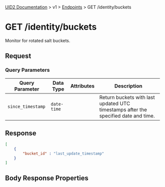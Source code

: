[UID2 Documentation](../../README.md) > v1 > [Endpoints](./README.md) > GET /identity/buckets

# GET /identity/buckets

Monitor for rotated salt buckets. 

## Request 

###  Query Parameters

| Query Parameter | Data Type | Attributes | Description |
| --- | --- | --- | --- |
| `since_timestamp` | `date-time` | | Return buckets with last updated UTC timestamps after the specified date and time. |

## Response

```json
[
    {
        "bucket_id" : "last_update_timestamp"
    }
]
```

## Body Response Properties